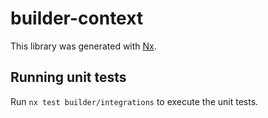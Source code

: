 # builder-context

This library was generated with [Nx](https://nx.dev).

## Running unit tests

Run `nx test builder/integrations` to execute the unit tests.
